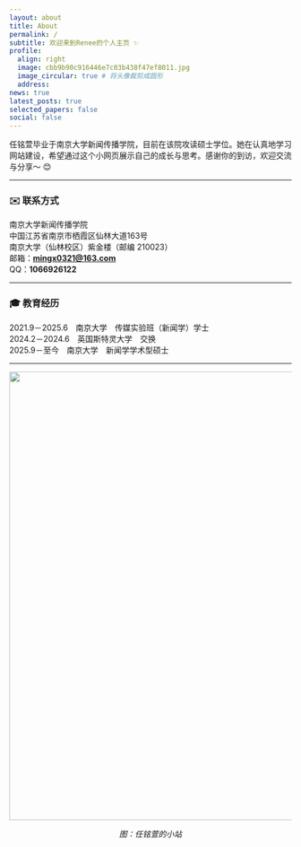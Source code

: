 ```yaml
---
layout: about
title: About
permalink: /
subtitle: 欢迎来到Renee的个人主页 ✨
profile:
  align: right
  image: cbb9b90c916446e7c03b438f47ef8011.jpg
  image_circular: true # 将头像裁剪成圆形
  address:
news: true
latest_posts: true
selected_papers: false
social: false
---
```


任铭萱毕业于南京大学新闻传播学院，目前在该院攻读硕士学位。她在认真地学习网站建设，希望通过这个小网页展示自己的成长与思考。感谢你的到访，欢迎交流与分享～ 😊

---

### ✉️ 联系方式
南京大学新闻传播学院  
中国江苏省南京市栖霞区仙林大道163号  
南京大学（仙林校区）紫金楼（邮编 210023）  
邮箱：**mingx0321@163.com**  
QQ：**1066926122**

---

### 🎓 教育经历
2021.9－2025.6　南京大学　传媒实验班（新闻学）学士  
2024.2－2024.6　英国斯特灵大学　交换  
2025.9－至今　南京大学　新闻学学术型硕士  

---

<img src="{{ '/assets/img/未命名的设计.png' | relative_url }}" align="middle" width="800px">

<p align="center"><em>图：任铭萱的小站</em></p>

